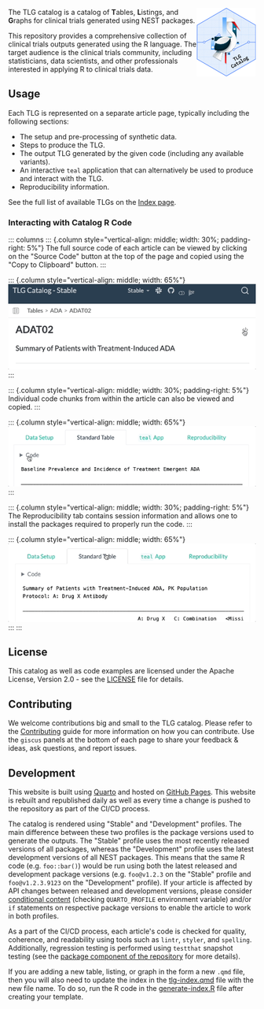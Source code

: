 <a href='https://insightsengineering.github.io/tlg-catalog/'><img src="assets/img/logo.png" align="right" height="139" style="max-width: 100%; max-height: 139px;"/></a>

The TLG catalog is a catalog of **T**ables, **L**istings, and **G**raphs for clinical trials generated using NEST packages.

This repository provides a comprehensive collection of clinical trials outputs generated using the R language.
The target audience is the clinical trials community, including statisticians, data scientists, and other professionals interested in applying R to clinical trials data.

## Usage

Each TLG is represented on a separate article page, typically including the following sections:

-   The setup and pre-processing of synthetic data.
-   Steps to produce the TLG.
-   The output TLG generated by the given code (including any available variants).
-   An interactive `teal` application that can alternatively be used to produce and interact with the TLG.
-   Reproducibility information.

See the full list of available TLGs on the [Index page](tlg-index.qmd).

### Interacting with Catalog R Code

::: columns
::: {.column style="vertical-align: middle; width: 30%; padding-right: 5%"}
The full source code of each article can be viewed by clicking on the "Source Code" button at the top of the page and copied using the "Copy to Clipboard" button.
:::

::: {.column style="vertical-align: middle; width: 65%"}
![](assets/img/article-code-copy.gif)
:::

::: {.column style="vertical-align: middle; width: 30%; padding-right: 5%"}
Individual code chunks from within the article can also be viewed and copied.
:::

::: {.column style="vertical-align: middle; width: 65%"}
![](assets/img/chunk-code-copy.gif)
:::

::: {.column style="vertical-align: middle; width: 30%; padding-right: 5%"}
The Reproducibility tab contains session information and allows one to install the packages required to properly run the code.
:::

::: {.column style="vertical-align: middle; width: 65%"}
![](assets/img/article-lock-download.gif)
:::
:::

## License

This catalog as well as code examples are licensed under the Apache License, Version 2.0 - see the [LICENSE](LICENSE) file for details.

## Contributing

We welcome contributions big and small to the TLG catalog.
Please refer to the [Contributing](CONTRIBUTING.md) guide for more information on how you can contribute.
Use the `giscus` panels at the bottom of each page to share your feedback & ideas, ask questions, and report issues.

## Development

This website is built using [Quarto](https://quarto.org/) and hosted on [GitHub Pages](https://pages.github.com/).
This website is rebuilt and republished daily as well as every time a change is pushed to the repository as part of the CI/CD process.

The catalog is rendered using "Stable" and "Development" profiles.
The main difference between these two profiles is the package versions used to generate the outputs.
The "Stable" profile uses the most recently released versions of all packages, whereas the "Development" profile uses the latest development versions of all NEST packages.
This means that the same R code (e.g. `foo::bar()`) would be run using both the latest released and development package versions (e.g. `foo@v1.2.3` on the "Stable" profile and `foo@v1.2.3.9123` on the "Development" profile).
If your article is affected by API changes between released and development versions, please consider [conditional content](https://quarto.org/docs/authoring/conditional.html) (checking `QUARTO_PROFILE` environment variable) and/or `if` statements on respective package versions to enable the article to work in both profiles.

As a part of the CI/CD process, each article's code is checked for quality, coherence, and readability using tools such as `lintr`, `styler`, and `spelling`.
Additionally, regression testing is performed using `testthat` snapshot testing (see the [package component of the repository](https://github.com/insightsengineering/tlg-catalog/tree/main/package) for more details).

If you are adding a new table, listing, or graph in the form a new `.qmd` file, then you will also need to update the index in the [tlg-index.qmd](tlg-index.qmd) file with the new file name.
To do so, run the R code in the [generate-index.R](generate-index.R) file after creating your template.
